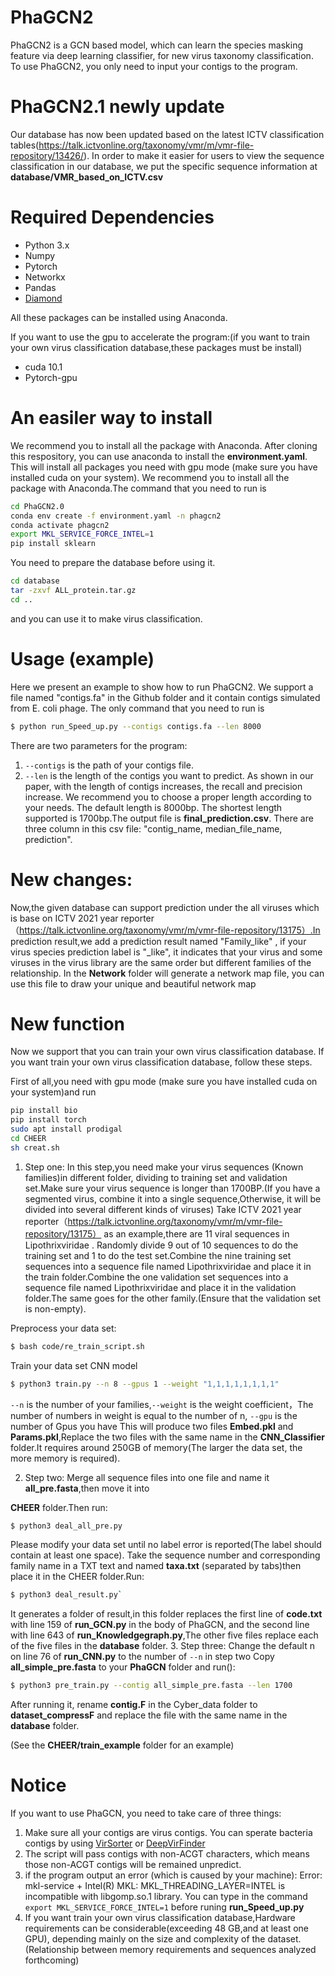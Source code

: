 # PhaGCN2

PhaGCN2 is a GCN based model, which can learn the species masking feature via deep learning classifier, for new virus taxonomy classification. To use PhaGCN2, you only need to input your contigs to the program.

# PhaGCN2.1 newly update
Our database has now been updated based on the latest ICTV classification tables(https://talk.ictvonline.org/taxonomy/vmr/m/vmr-file-repository/13426/).
In order to make it easier for users to view the sequence classification in our database, we put the specific sequence information at **database/VMR_based_on_ICTV.csv**

# Required Dependencies
* Python 3.x
* Numpy
* Pytorch
* Networkx
* Pandas
* [Diamond](https://github.com/bbuchfink/diamond)

All these packages can be installed using Anaconda.

If you want to use the gpu to accelerate the program:(if you want to train your own virus classification database,these packages must be install)

* cuda 10.1
* Pytorch-gpu

# An easiler way to install
We recommend you to install all the package with Anaconda.
After cloning this respository, you can use anaconda to install the **environment.yaml**. This will install all packages you need with gpu mode (make sure you have installed cuda on your system).
We recommend you to install all the package with Anaconda.The command that you need to run is 
```bash
cd PhaGCN2.0
conda env create -f environment.yaml -n phagcn2
conda activate phagcn2
export MKL_SERVICE_FORCE_INTEL=1
pip install sklearn
```

You need to prepare the database before using it.
```bash
cd database
tar -zxvf ALL_protein.tar.gz
cd ..
```
and you can use it to make virus classification.


# Usage (example)
Here we present an example to show how to run PhaGCN2. We support a file named "contigs.fa" in the Github folder and it contain contigs simulated from E. coli phage. The only command that you need to run is 

```bash
$ python run_Speed_up.py --contigs contigs.fa --len 8000
```

There are two parameters for the program: 
1. `--contigs` is the path of your contigs file. 
2. `--len` is the length of the contigs you want to predict. 
As shown in our paper, with the length of contigs increases, the recall and precision increase. We recommend you to choose a proper length according to your needs. The default length is 8000bp.
The shortest length supported is 1700bp.The output file is **final_prediction.csv**. There are three column in this csv file: "contig_name, median_file_name, prediction".

# New changes:
Now,the given database can support prediction under the all viruses which is base on ICTV 2021 year reporter（https://talk.ictvonline.org/taxonomy/vmr/m/vmr-file-repository/13175）.In prediction result,we add a prediction result named "Family_like" , if your virus species prediction label is "_like", it indicates that your virus and some viruses in the virus library are the same order but different families of the relationship.
In the **Network** folder will generate a network map file, you can use this file to draw your unique and beautiful network map

# New function
Now we support that you can train your own virus classification database.
If you want train your own virus classification database, follow these steps.

First of all,you need with gpu mode (make sure you have installed cuda on your system)and  run 
```bash
pip install bio
pip install torch
sudo apt install prodigal
cd CHEER
sh creat.sh
```

1. Step one:
In this step,you need make your virus sequences (Known families)in different folder, dividing to training set and validation set.Make sure your virus sequence is longer than 1700BP.(If you have a segmented virus, combine it into a single sequence,Otherwise, it will be divided into several different kinds of viruses)
Take ICTV 2021 year reporter（https://talk.ictvonline.org/taxonomy/vmr/m/vmr-file-repository/13175） as an example,there are 11 viral sequences in Lipothrixviridae .
Randomly divide 9 out of 10 sequences to do the training set and 1 to do the test set.Combine the nine training set sequences into a sequence file named Lipothrixviridae and place it in the train folder.Combine the one validation set sequences into a sequence file named Lipothrixviridae and place it in the validation folder.The same goes for the other family.(Ensure that the validation set is non-empty).

Preprocess your data set:
```bash
$ bash code/re_train_script.sh
```

Train your data set CNN model
```bash
$ python3 train.py --n 8 --gpus 1 --weight "1,1,1,1,1,1,1,1"
```
`--n` is the number of your families,`--weight` is the  weight coefficient，The number of numbers in weight is equal to the number of n, `--gpu` is the number of Gpus you have
This will produce two files **Embed.pkl** and **Params.pkl**,Replace the two files with the same name in the **CNN_Classifier** folder.It requires around 250GB of memory(The larger the data set, the more memory is required).

2. Step two:
Merge all sequence files into one file and name it **all_pre.fasta**,then move it into 

**CHEER** folder.Then run:
```bash
$ python3 deal_all_pre.py
```
Please modify your data set until no label error is reported(The label should contain at least one space).
Take the sequence number and corresponding family name in a TXT text and named **taxa.txt** (separated by tabs)then place it in the CHEER folder.Run:
```bash
$ python3 deal_result.py`
```
It generates a folder of result,in this folder replaces the first line of **code.txt** with line 159 of **run_GCN.py** in the body of PhaGCN, and the second line with line 643 of **run_Knowledgegraph.py**,The other five files replace each of the five files in the **database** folder.
3. Step three:
Change the default n on line 76 of **run_CNN.py** to the number of `--n` in step two
Copy **all_simple_pre.fasta** to your **PhaGCN** folder and run():
```bash
$ python3 pre_train.py --contig all_simple_pre.fasta --len 1700
```

After running it, rename **contig.F** in the Cyber_data folder to **dataset_compressF** and replace the file with the same name in the **database** folder.

(See the **CHEER/train_example** folder for an example)
# Notice
If you want to use PhaGCN, you need to take care of three things:
1. Make sure all your contigs are virus contigs. You can sperate bacteria contigs by using [VirSorter](https://github.com/simroux/VirSorter) or [DeepVirFinder](https://github.com/jessieren/DeepVirFinder)
2. The script will pass contigs with non-ACGT characters, which means those non-ACGT contigs will be remained unpredict.
3. if the program output an error (which is caused by your machine): Error: mkl-service + Intel(R) MKL: MKL_THREADING_LAYER=INTEL is incompatible with libgomp.so.1 library.
You can type in the command `export MKL_SERVICE_FORCE_INTEL=1` before runing **run_Speed_up.py**
4. If you want train your own virus classification database,Hardware requirements can be considerable(exceeding 48 GB,and at least one GPU), depending mainly on the size and complexity of the dataset. (Relationship between memory requirements and sequences analyzed forthcoming)




